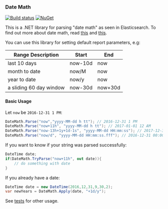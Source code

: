 ### Date Math

[![Build status](https://ci.appveyor.com/api/projects/status/0f7vppj64aogn4ao?svg=true)](https://ci.appveyor.com/project/dalenewman/datemath)
[![NuGet](https://img.shields.io/nuget/v/DateMath.svg)](https://www.nuget.org/packages/DateMath)

This is a .NET library for parsing "date math" as seen in Elasticsearch.
To find out more about date math, read [this](https://www.elastic.co/guide/en/elasticsearch/reference/current/common-options.html#date-math) and [this](https://www.elastic.co/guide/en/elasticsearch/client/net-api/current/date-math-expressions.html).

You can use this library for setting default 
report parameters, e.g:

<table class="table table-condensed">
    <thead>
        <tr>
            <th>Range Description</th>
            <th>Start</th>
            <th>End</th>
        </tr>
    </thead>
    <tbody>
        <tr>
            <td>last 10 days</td>
            <td>now-10d</td>
            <td>now</td>
        </tr>
        <tr>
            <td>month to date</td>
            <td>now/M</td>
            <td>now</td>
        </tr>
        <tr>
            <td>year to date</td>
            <td>now/y</td>
            <td>now</td>
        </tr>
        <tr>
            <td>a sliding 60 day window</td>
            <td>now-30d</td>
            <td>now+30d</td>
        </tr>
    </tbody>
</table>

#### Basic Usage

Let `now` be `2016-12-31 1 PM`:

```csharp
DateMath.Parse("now","yyyy-MM-dd h tt"); // 2016-12-31 1 PM
DateMath.Parse("now+11h", "yyyy-MM-dd h tt"); // 2017-01-01 12 AM
DateMath.Parse("now-13h+1y+1d-1s", "yyyy-MM-dd HH:mm:ss"); // 2017-12-31 23:59:59
DateMath.Parse("now/d", "yyyy-MM-dd HH:mm:ss.fff"); // 2016-12-31 00:00:00.000
```

If you want to know if your string was parsed successfully:

```csharp
DateTime date;
if(DateMath.TryParse("now+11h", out date)){
    // do something with date
}
```

If you already have a date:

```csharp
DateTime date = new DateTime(2016,12,31,9,30,2);
var newYears = DateMath.Apply(date, "+1d/y");
```


See [tests](https://github.com/dalenewman/DateMath/blob/master/src/Testing/All.cs) for other usage.




